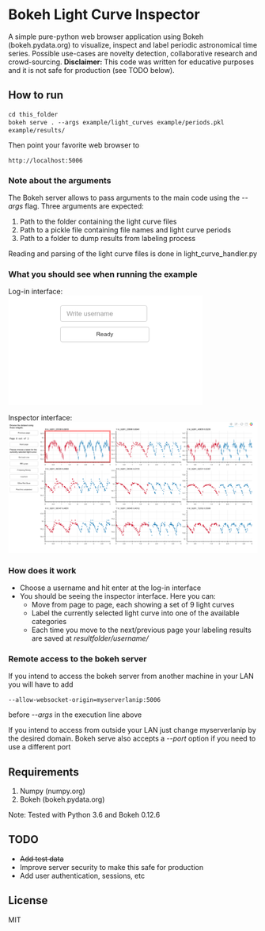 # Bokeh Light Curve Inspector

A simple pure-python web browser application using Bokeh (bokeh.pydata.org) to visualize, inspect and label periodic astronomical time series. Possible use-cases are novelty detection, collaborative research and crowd-sourcing. **Disclaimer:** This code was written for educative purposes and it is not safe for production (see TODO below).

## How to run

    cd this_folder
    bokeh serve . --args example/light_curves example/periods.pkl example/results/

Then point your favorite web browser to

    http://localhost:5006

### Note about the arguments

The Bokeh server allows to pass arguments to the main code using the *--args* flag. Three arguments are expected:
1. Path to the folder containing the light curve files
2. Path to a pickle file containing file names and light curve periods
3. Path to a folder to dump results from labeling process

Reading and parsing of the light curve files is done in light\_curve\_handler.py

### What you should see when running the example

Log-in interface:
![Log-in interface](/example/capture1.png?raw=true "Log-in interface")

Inspector interface:
![Inspector interface](/example/capture2.png?raw=true "Inspector interface")

### How does it work

* Choose a username and hit enter at the log-in interface
* You should be seeing the inspector interface. Here you can:
    * Move from page to page, each showing a set of 9 light curves
    * Label the currently selected light curve into one of the available categories
    * Each time you move to the next/previous page your labeling results are saved at *resultfolder/username/*

### Remote access to the bokeh server

If you intend to access the bokeh server from another machine in your LAN you will have to add

	--allow-websocket-origin=myserverlanip:5006

before *--args* in the execution line above

If you intend to access from outside your LAN just change myserverlanip by the desired domain. Bokeh serve also accepts a *--port* option if you need to use a different port

## Requirements

1. Numpy (numpy.org)
2. Bokeh (bokeh.pydata.org)

Note: Tested with Python 3.6 and Bokeh 0.12.6

## TODO

* ~~Add test data~~
* Improve server security to make this safe for production
* Add user authentication, sessions, etc

## License

MIT


